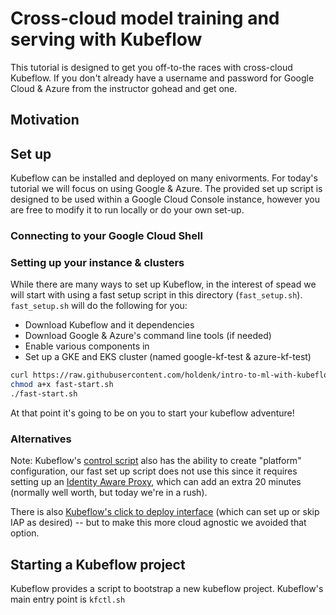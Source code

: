 # Cross-cloud model training and serving with Kubeflow

This tutorial is designed to get you off-to-the races with cross-cloud Kubeflow.
If you don't already have a username and password for Google Cloud & Azure from the instructor gohead and get one.

## Motivation


## Set up

Kubeflow can be installed and deployed on many enivorments.
For today's tutorial we will focus on using Google & Azure.
The provided set up script is designed to be used within a Google Cloud Console instance, however you are free to modify it to run locally or do your own set-up.

### Connecting to your Google Cloud Shell



### Setting up your instance & clusters

While there are many ways to set up Kubeflow, in the interest of spead we will start with using a fast setup script in this directory (`fast_setup.sh`).
`fast_setup.sh` will do the following for you:

* Download Kubeflow and it dependencies
* Download Google & Azure's command line tools (if needed)
* Enable various components in 
* Set up a GKE and EKS cluster (named google-kf-test & azure-kf-test)


```bash
curl https://raw.githubusercontent.com/holdenk/intro-to-ml-with-kubeflow-examples/multi-cloud/multi-cloud/fast-start.sh -o fast-start.sh
chmod a+x fast-start.sh
./fast-start.sh
```

At that point it's going to be on you to start your kubeflow adventure!

### Alternatives

Note: Kubeflow's [control script](https://github.com/kubeflow/kubeflow/blob/master/scripts/kfctl.sh) also has the ability to create "platform" configuration, our fast set up script does not use this since it requires setting up an [Identity Aware Proxy](https://cloud.google.com/iap/docs/), which can add an extra 20 minutes (normally well worth, but today we're in a rush).


There is also [Kubeflow's click to deploy interface](https://deploy.kubeflow.cloud/#/deploy) (which can set up or skip IAP as desired) -- but to make this more cloud agnostic we avoided that option.

## Starting a Kubeflow project

Kubeflow provides a script to bootstrap a new kubeflow project. Kubeflow's main entry point is `kfctl.sh` 
